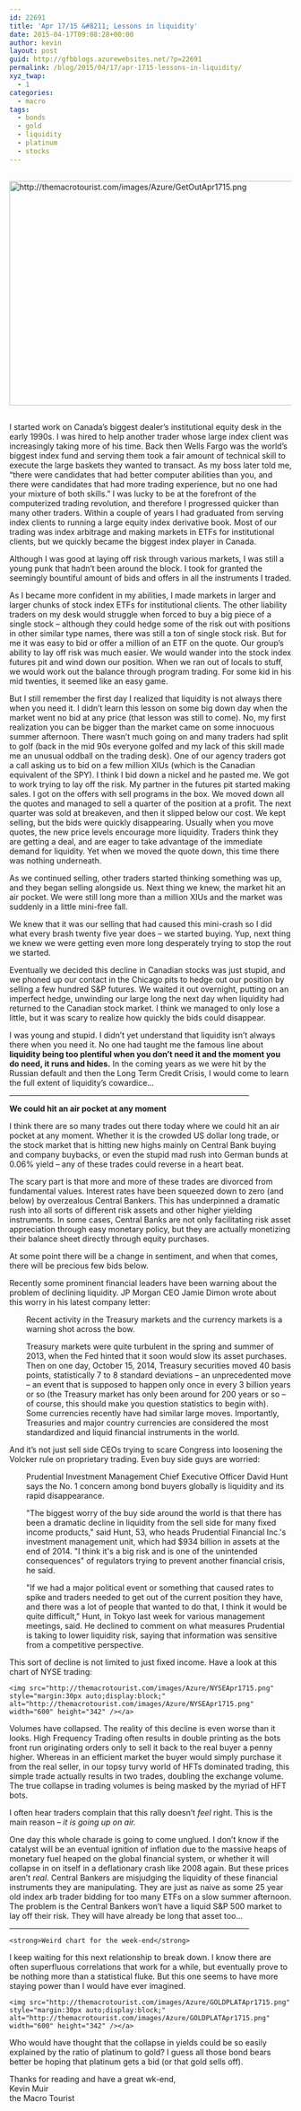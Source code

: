 ```yaml
---
id: 22691
title: 'Apr 17/15 &#8211; Lessons in liquidity'
date: 2015-04-17T09:08:28+00:00
author: kevin
layout: post
guid: http://gfbblogs.azurewebsites.net/?p=22691
permalink: /blog/2015/04/17/apr-1715-lessons-in-liquidity/
xyz_twap:
  - 1
categories:
  - macro
tags:
  - bonds
  - gold
  - liquidity
  - platinum
  - stocks
---
```


  <img src="http://themacrotourist.com/images/Azure/GetOutApr1715.png" style="margin:30px auto;display:block;" alt="http://themacrotourist.com/images/Azure/GetOutApr1715.png" width="600" height="400">

I started work on Canada&#8217;s biggest dealer&#8217;s institutional equity desk in the early 1990s. I was hired to help another trader whose large index client was increasingly taking more of his time. Back then Wells Fargo was the world&#8217;s biggest index fund and serving them took a fair amount of technical skill to execute the large baskets they wanted to transact. As my boss later told me, &#8220;there were candidates that had better computer abilities than you, and there were candidates that had more trading experience, but no one had your mixture of both skills.&#8221; I was lucky to be at the forefront of the computerized trading revolution, and therefore I progressed quicker than many other traders. Within a couple of years I had graduated from serving index clients to running a large equity index derivative book. Most of our trading was index arbitrage and making markets in ETFs for institutional clients, but we quickly became the biggest index player in Canada. 

Although I was good at laying off risk through various markets, I was still a young punk that hadn&#8217;t been around the block. I took for granted the seemingly bountiful amount of bids and offers in all the instruments I traded. 

As I became more confident in my abilities, I made markets in larger and larger chunks of stock index ETFs for institutional clients. The other liability traders on my desk would struggle when forced to buy a big piece of a single stock &#8211; although they could hedge some of the risk out with positions in other similar type names, there was still a ton of single stock risk. But for me it was easy to bid or offer a million of an ETF on the quote. Our group&#8217;s ability to lay off risk was much easier. We would wander into the stock index futures pit and wind down our position. When we ran out of locals to stuff, we would work out the balance through program trading. For some kid in his mid twenties, it seemed like an easy game.

But I still remember the first day I realized that liquidity is not always there when you need it. I didn&#8217;t learn this lesson on some big down day when the market went no bid at any price (that lesson was still to come). No, my first realization you can be bigger than the market came on some innocuous summer afternoon. There wasn&#8217;t much going on and many traders had split to golf (back in the mid 90s everyone golfed and my lack of this skill made me an unusual oddball on the trading desk). One of our agency traders got a call asking us to bid on a few million XIUs (which is the Canadian equivalent of the SPY). I think I bid down a nickel and he pasted me. We got to work trying to lay off the risk. My partner in the futures pit started making sales. I got on the offers with sell programs in the box. We moved down all the quotes and managed to sell a quarter of the position at a profit. The next quarter was sold at breakeven, and then it slipped below our cost. We kept selling, but the bids were quickly disappearing. Usually when you move quotes, the new price levels encourage more liquidity. Traders think they are getting a deal, and are eager to take advantage of the immediate demand for liquidity. Yet when we moved the quote down, this time there was nothing underneath.

As we continued selling, other traders started thinking something was up, and they began selling alongside us. Next thing we knew, the market hit an air pocket. We were still long more than a million XIUs and the market was suddenly in a little mini-free fall. 

We knew that it was our selling that had caused this mini-crash so I did what every brash twenty five year does &#8211; we started buying. Yup, next thing we knew we were getting even more long desperately trying to stop the rout we started. 

Eventually we decided this decline in Canadian stocks was just stupid, and we phoned up our contact in the Chicago pits to hedge out our position by selling a few hundred S&P futures. We waited it out overnight, putting on an imperfect hedge, unwinding our large long the next day when liquidity had returned to the Canadian stock market. I think we managed to only lose a little, but it was scary to realize how quickly the bids could disappear.

I was young and stupid. I didn&#8217;t yet understand that liquidity isn&#8217;t always there when you need it. No one had taught me the famous line about **liquidity being too plentiful when you don&#8217;t need it and the moment you do need, it runs and hides.** In the coming years as we were hit by the Russian default and then the Long Term Credit Crisis, I would come to learn the full extent of liquidity&#8217;s cowardice&#8230;

<hr size="3" width="85%" />

**We could hit an air pocket at any moment** 

I think there are so many trades out there today where we could hit an air pocket at any moment. Whether it is the crowded US dollar long trade, or the stock market that is hitting new highs mainly on Central Bank buying and company buybacks, or even the stupid mad rush into German bunds at 0.06% yield &#8211; any of these trades could reverse in a heart beat. 

The scary part is that more and more of these trades are divorced from fundamental values. Interest rates have been squeezed down to zero (and below) by overzealous Central Bankers. This has underpinned a dramatic rush into all sorts of different risk assets and other higher yielding instruments. In some cases, Central Banks are not only facilitating risk asset appreciation through easy monetary policy, but they are actually monetizing their balance sheet directly through equity purchases. 

At some point there will be a change in sentiment, and when that comes, there will be precious few bids below. 

Recently some prominent financial leaders have been warning about the problem of declining liquidity. JP Morgan CEO Jamie Dimon wrote about this worry in his latest company letter:

<p style="padding-left: 30px;">
  Recent activity in the Treasury markets and the currency markets is a warning shot across the bow.
</p>

<p style="padding-left: 30px;">
  Treasury markets were quite turbulent in the spring and summer of 2013, when the Fed hinted that it soon would slow its asset purchases. Then on one day, October 15, 2014, Treasury securities moved 40 basis points, statistically 7 to 8 standard deviations – an unprecedented move – an event that is supposed to happen only once in every 3 billion years or so (the Treasury market has only been around for 200 years or so – of course, this should make you question statistics to begin with). Some currencies recently have had similar large moves. Importantly, Treasuries and major country currencies are considered the most standardized and liquid financial instruments in the world.
</p>

And it&#8217;s not just sell side CEOs trying to scare Congress into loosening the Volcker rule on proprietary trading. Even buy side guys are worried:

<p style="padding-left: 30px;">
  Prudential Investment Management Chief Executive Officer David Hunt says the No. 1 concern among bond buyers globally is liquidity and its rapid disappearance. 
  
  <p style="padding-left: 30px;">
  </p>
  
  <p style="padding-left: 30px;">
    "The biggest worry of the buy side around the world is that there has been a dramatic decline in liquidity from the sell side for many fixed income products," said Hunt, 53, who heads Prudential Financial Inc.'s investment management unit, which had $934 billion in assets at the end of 2014. "I think it's a big risk and is one of the unintended consequences" of regulators trying to prevent another financial crisis, he said.
  </p>
  
  <p style="padding-left: 30px;">
    "If we had a major political event or something that caused rates to spike and traders needed to get out of the current position they have, and there was a lot of people that wanted to do that, I think it would be quite difficult," Hunt, in Tokyo last week for various management meetings, said. He declined to comment on what measures Prudential is taking to lower liquidity risk, saying that information was sensitive from a competitive perspective.
  </p>
  
  <p>
    This sort of decline is not limited to just fixed income. Have a look at this chart of NYSE trading:
  </p>
  
  
    <img src="http://themacrotourist.com/images/Azure/NYSEApr1715.png" style="margin:30px auto;display:block;" alt="http://themacrotourist.com/images/Azure/NYSEApr1715.png" width="600" height="342" /></a>
  </div>
  
  <p>
    Volumes have collapsed. The reality of this decline is even worse than it looks. High Frequency Trading often results in double printing as the bots front run originating orders only to sell it back to the real buyer a penny higher. Whereas in an efficient market the buyer would simply purchase it from the real seller, in our topsy turvy world of HFTs dominated trading, this simple trade actually results in two trades, doubling the exchange volume. The true collapse in trading volumes is being masked by the myriad of HFT bots.
  </p>
  
  <p>
    I often hear traders complain that this rally doesn&#8217;t <em>feel</em> right. This is the main reason &#8211; <em>it is going up on air.</em>
  </p>
  
  <p>
    One day this whole charade is going to come unglued. I don&#8217;t know if the catalyst will be an eventual ignition of inflation due to the massive heaps of monetary fuel heaped on the global financial system, or whether it will collapse in on itself in a deflationary crash like 2008 again. But these prices aren&#8217;t <em>real</em>. Central Bankers are misjudging the liquidity of these financial instruments they are manipulating. They are just as naive as some 25 year old index arb trader bidding for too many ETFs on a slow summer afternoon. The problem is the Central Bankers won&#8217;t have a liquid S&P 500 market to lay off their risk. They will have already be long that asset too&#8230;
  </p>
  
  <p>
    <hr size="3" width="85%" />
    
    <strong>Weird chart for the week-end</strong>
  </p>
  
  <p>
    I keep waiting for this next relationship to break down. I know there are often superfluous correlations that work for a while, but eventually prove to be nothing more than a statistical fluke. But this one seems to have more staying power than I would have ever imagined.
  </p>
  
  
    <img src="http://themacrotourist.com/images/Azure/GOLDPLATApr1715.png" style="margin:30px auto;display:block;" alt="http://themacrotourist.com/images/Azure/GOLDPLATApr1715.png" width="600" height="342" /></a>
  </div>
  
  <p>
    Who would have thought that the collapse in yields could be so easily explained by the ratio of platinum to gold? I guess all those bond bears better be hoping that platinum gets a bid (or that gold sells off).
  </p>
  
  <p>
    Thanks for reading and have a great wk-end,<br /> Kevin Muir<br /> the Macro Tourist
  </p>
  
  